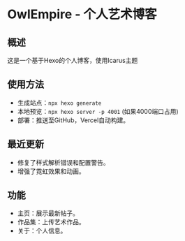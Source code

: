 # OwlEmpire - 个人艺术博客

## 概述
这是一个基于Hexo的个人博客，使用Icarus主题

## 使用方法
- 生成站点：`npx hexo generate`
- 本地预览：`npx hexo server -p 4001` (如果4000端口占用)
- 部署：推送至GitHub，Vercel自动构建。

## 最近更新
- 修复了样式解析错误和配置警告。
- 增强了霓虹效果和动画。

## 功能
- 主页：展示最新帖子。
- 作品集：上传艺术作品。
- 关于：个人信息。 
